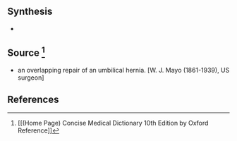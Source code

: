 ## Synthesis
- 
## Source [^1]
- an overlapping repair of an umbilical hernia. \[W. J. Mayo (1861-1939), US surgeon]
## References

[^1]: [[(Home Page) Concise Medical Dictionary 10th Edition by Oxford Reference]]